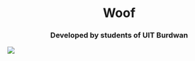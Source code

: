 <h1 align="center">Woof</h1>
<h3 align="center">Developed by students of UIT Burdwan</h3>
<img align="center" width="max" src="https://scontent.fccu27-1.fna.fbcdn.net/v/t39.30808-6/311603082_409480461384038_2745762649151515967_n.jpg?_nc_cat=111&ccb=1-7&_nc_sid=730e14&_nc_ohc=M377230k6agAX8XF69k&_nc_ht=scontent.fccu27-1.fna&oh=00_AT_CsAeb7jZPNnkqwl3M2aoCtoe40b-1IU8rtQKrdigSgw&oe=635EBB1E">
